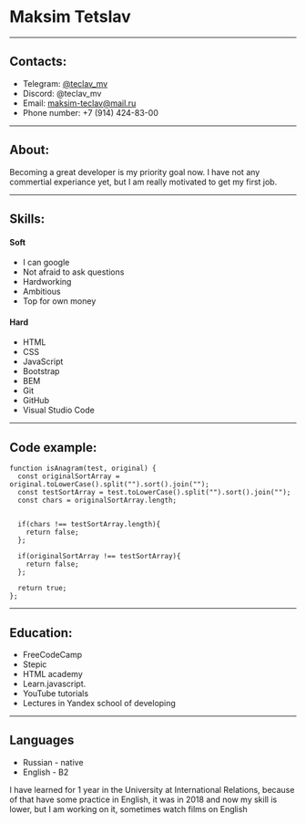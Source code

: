 # Maksim Tetslav
___
## Contacts:

* Telegram: [@teclav_mv](https://t.me/teclav_mv)
* Discord: @teclav_mv
* Email: maksim-teclav@mail.ru
* Phone number: +7 (914) 424-83-00
____

## About:

Becoming a great developer is my priority goal now. I have not any commertial experiance yet, but I am really motivated to get my first job.

___
## Skills:
 #### Soft

* I can google 
* Not afraid to ask questions
* Hardworking
* Ambitious
* Top for own money


 #### Hard 
 * HTML
 * CSS
 * JavaScript
 * Bootstrap
 * BEM
 * Git
 * GitHub
 * Visual Studio Code
____

## Code example:

```
function isAnagram(test, original) {
  const originalSortArray = original.toLowerCase().split("").sort().join("");
  const testSortArray = test.toLowerCase().split("").sort().join("");
  const chars = originalSortArray.length;
  
  
  if(chars !== testSortArray.length){
    return false;
  };
  
  if(originalSortArray !== testSortArray){
    return false;
  };

  return true;
};
```
___
## Education:

* FreeCodeCamp
* Stepic
* HTML academy
* Learn.javascript.
* YouTube tutorials
* Lectures in Yandex school of developing
___

## Languages

* Russian - native
* English - B2

I have learned for 1 year in the University at International Relations, because of that have some practice in English, it was in 2018 and now my skill is lower, but I am working on it, sometimes watch films on English







